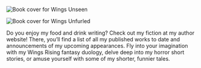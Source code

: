 ![Book cover for Wings Unseen](/img/sections/wingsunseen.png "Wings Unseen")

![Book cover for Wings Unfurled](/img/sections/wingsunfurled.png "Wings Unfurled")


Do you enjoy my food and drink writing? Check out my fiction at my author website! There, you’ll find a list of all my published works to date and announcements of my upcoming appearances. Fly into your imagination with my Wings Rising fantasy duology, delve deep into my horror short stories, or amuse yourself with some of my shorter, funnier tales.
